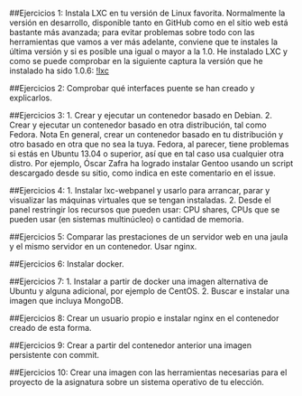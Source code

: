 ##Ejercicios 1: Instala LXC en tu versión de Linux favorita. Normalmente la versión en desarrollo, disponible tanto en GitHub como en el sitio web está bastante más avanzada; para evitar problemas sobre todo con las herramientas que vamos a ver más adelante, conviene que te instales la última versión y si es posible una igual o mayor a la 1.0.
He instalado LXC y como se puede comprobar en la siguiente captura la versión que he instalado ha sido 1.0.6:
[!lxc](http://i1042.photobucket.com/albums/b422/Pedro_Gazquez_Navarrete/Captura%20de%20pantalla%20de%202015-11-27%20104136_zpskoyc7qst.png)


##Ejercicios 2: Comprobar qué interfaces puente se han creado y explicarlos.


##Ejercicios 3: 1. Crear y ejecutar un contenedor basado en Debian. 2. Crear y ejecutar un contenedor basado en otra distribución, tal como Fedora. Nota En general, crear un contenedor basado en tu distribución y otro basado en otra que no sea la tuya. Fedora, al parecer, tiene problemas si estás en Ubuntu 13.04 o superior, así que en tal caso usa cualquier otra distro. Por ejemplo, Óscar Zafra ha logrado instalar Gentoo usando un script descargado desde su sitio, como indica en este comentario en el issue.


##Ejercicios 4: 1. Instalar lxc-webpanel y usarlo para arrancar, parar y visualizar las máquinas virtuales que se tengan instaladas. 2. Desde el panel restringir los recursos que pueden usar: CPU shares, CPUs que se pueden usar (en sistemas multinúcleo) o cantidad de memoria.


##Ejercicios 5: Comparar las prestaciones de un servidor web en una jaula y el mismo servidor en un contenedor. Usar nginx.


##Ejercicios 6: Instalar docker.


##Ejercicios 7: 1. Instalar a partir de docker una imagen alternativa de Ubuntu y alguna adicional, por ejemplo de CentOS. 2. Buscar e instalar una imagen que incluya MongoDB.


##Ejercicios 8: Crear un usuario propio e instalar nginx en el contenedor creado de esta forma.


##Ejercicios 9: Crear a partir del contenedor anterior una imagen persistente con commit.


##Ejercicios 10: Crear una imagen con las herramientas necesarias para el proyecto de la asignatura sobre un sistema operativo de tu elección.
